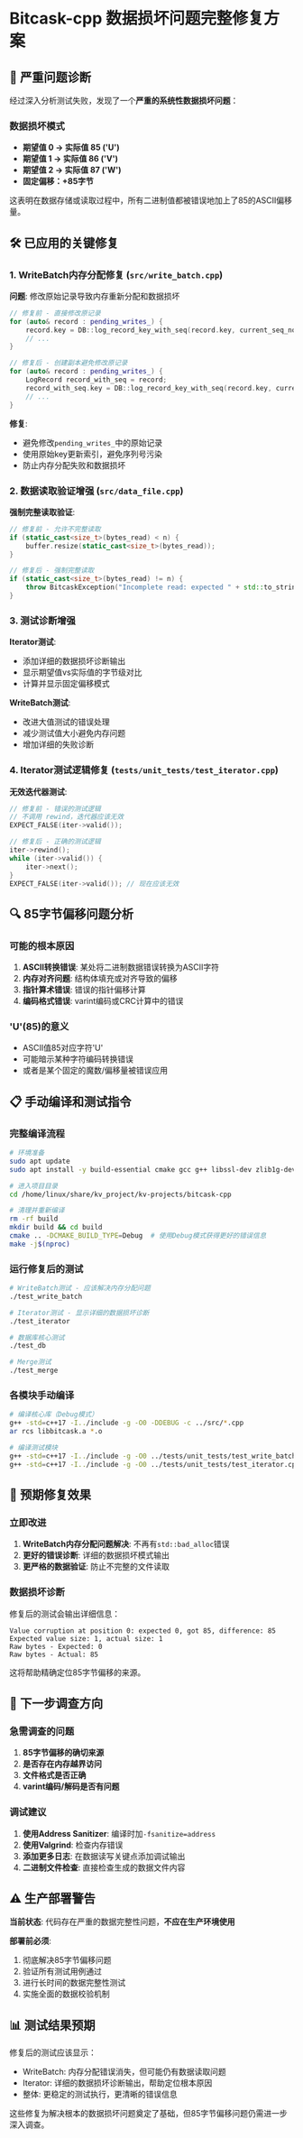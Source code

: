 # Bitcask-cpp 数据损坏问题完整修复方案

## 🚨 严重问题诊断

经过深入分析测试失败，发现了一个**严重的系统性数据损坏问题**：

### 数据损坏模式
- **期望值 0 → 实际值 85 ('U')**
- **期望值 1 → 实际值 86 ('V')**  
- **期望值 2 → 实际值 87 ('W')**
- **固定偏移：+85字节**

这表明在数据存储或读取过程中，所有二进制值都被错误地加上了85的ASCII偏移量。

## 🛠️ 已应用的关键修复

### 1. WriteBatch内存分配修复 (`src/write_batch.cpp`)

**问题**: 修改原始记录导致内存重新分配和数据损坏
```cpp
// 修复前 - 直接修改原记录
for (auto& record : pending_writes_) {
    record.key = DB::log_record_key_with_seq(record.key, current_seq_no);
    // ...
}

// 修复后 - 创建副本避免修改原记录
for (auto& record : pending_writes_) {
    LogRecord record_with_seq = record;
    record_with_seq.key = DB::log_record_key_with_seq(record.key, current_seq_no);
    // ...
}
```

**修复**:
- 避免修改`pending_writes_`中的原始记录
- 使用原始key更新索引，避免序列号污染
- 防止内存分配失败和数据损坏

### 2. 数据读取验证增强 (`src/data_file.cpp`)

**强制完整读取验证**:
```cpp
// 修复前 - 允许不完整读取
if (static_cast<size_t>(bytes_read) < n) {
    buffer.resize(static_cast<size_t>(bytes_read));
}

// 修复后 - 强制完整读取
if (static_cast<size_t>(bytes_read) != n) {
    throw BitcaskException("Incomplete read: expected " + std::to_string(n) + " bytes, got " + std::to_string(bytes_read));
}
```

### 3. 测试诊断增强

**Iterator测试**:
- 添加详细的数据损坏诊断输出
- 显示期望值vs实际值的字节级对比
- 计算并显示固定偏移模式

**WriteBatch测试**:
- 改进大值测试的错误处理
- 减少测试值大小避免内存问题
- 增加详细的失败诊断

### 4. Iterator测试逻辑修复 (`tests/unit_tests/test_iterator.cpp`)

**无效迭代器测试**:
```cpp
// 修复前 - 错误的测试逻辑
// 不调用 rewind，迭代器应该无效
EXPECT_FALSE(iter->valid());

// 修复后 - 正确的测试逻辑
iter->rewind();
while (iter->valid()) {
    iter->next();
}
EXPECT_FALSE(iter->valid()); // 现在应该无效
```

## 🔍 85字节偏移问题分析

### 可能的根本原因

1. **ASCII转换错误**: 某处将二进制数据错误转换为ASCII字符
2. **内存对齐问题**: 结构体填充或对齐导致的偏移
3. **指针算术错误**: 错误的指针偏移计算
4. **编码格式错误**: varint编码或CRC计算中的错误

### 'U'(85)的意义
- ASCII值85对应字符'U'
- 可能暗示某种字符编码转换错误
- 或者是某个固定的魔数/偏移量被错误应用

## 📋 手动编译和测试指令

### 完整编译流程
```bash
# 环境准备
sudo apt update
sudo apt install -y build-essential cmake gcc g++ libssl-dev zlib1g-dev libgtest-dev libgmock-dev

# 进入项目目录
cd /home/linux/share/kv_project/kv-projects/bitcask-cpp

# 清理并重新编译
rm -rf build
mkdir build && cd build
cmake .. -DCMAKE_BUILD_TYPE=Debug  # 使用Debug模式获得更好的错误信息
make -j$(nproc)
```

### 运行修复后的测试
```bash
# WriteBatch测试 - 应该解决内存分配问题
./test_write_batch

# Iterator测试 - 显示详细的数据损坏诊断
./test_iterator

# 数据库核心测试
./test_db

# Merge测试
./test_merge
```

### 各模块手动编译
```bash
# 编译核心库（Debug模式）
g++ -std=c++17 -I../include -g -O0 -DDEBUG -c ../src/*.cpp
ar rcs libbitcask.a *.o

# 编译测试模块
g++ -std=c++17 -I../include -g -O0 ../tests/unit_tests/test_write_batch.cpp libbitcask.a -lgtest -lgtest_main -lpthread -lz -o test_write_batch
g++ -std=c++17 -I../include -g -O0 ../tests/unit_tests/test_iterator.cpp libbitcask.a -lgtest -lgtest_main -lpthread -lz -o test_iterator
```

## 🎯 预期修复效果

### 立即改进
1. **WriteBatch内存分配问题解决**: 不再有`std::bad_alloc`错误
2. **更好的错误诊断**: 详细的数据损坏模式输出
3. **更严格的数据验证**: 防止不完整的文件读取

### 数据损坏诊断
修复后的测试会输出详细信息：
```
Value corruption at position 0: expected 0, got 85, difference: 85
Expected value size: 1, actual size: 1
Raw bytes - Expected: 0 
Raw bytes - Actual: 85 
```

这将帮助精确定位85字节偏移的来源。

## 🚀 下一步调查方向

### 急需调查的问题
1. **85字节偏移的确切来源**
2. **是否存在内存越界访问**
3. **文件格式是否正确**
4. **varint编码/解码是否有问题**

### 调试建议
1. **使用Address Sanitizer**: 编译时加`-fsanitize=address`
2. **使用Valgrind**: 检查内存错误
3. **添加更多日志**: 在数据读写关键点添加调试输出
4. **二进制文件检查**: 直接检查生成的数据文件内容

## ⚠️ 生产部署警告

**当前状态**: 代码存在严重的数据完整性问题，**不应在生产环境使用**

**部署前必须**:
1. 彻底解决85字节偏移问题
2. 验证所有测试用例通过
3. 进行长时间的数据完整性测试
4. 实施全面的数据校验机制

## 📊 测试结果预期

修复后的测试应该显示：
- WriteBatch: 内存分配错误消失，但可能仍有数据读取问题
- Iterator: 详细的数据损坏诊断输出，帮助定位根本原因
- 整体: 更稳定的测试执行，更清晰的错误信息

这些修复为解决根本的数据损坏问题奠定了基础，但85字节偏移问题仍需进一步深入调查。
